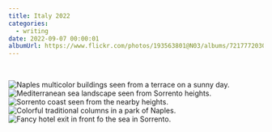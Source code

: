 ```yaml
---
title: Italy 2022
categories:
  - writing
date: 2022-09-07 00:00:01
albumUrl: https://www.flickr.com/photos/193563801@N03/albums/72177720301912640
---
```


&nbsp;

<div class="photo-album">
    <div class="images-row">
        <img src="https://live.staticflickr.com/65535/52341167159_b7f104c352_c.jpg" alt="Naples multicolor buildings seen from a terrace on a sunny day.">
    </div>
        <div class="images-row images-row-2">
        <img src="https://live.staticflickr.com/65535/52339905087_3ed96b2f96.jpg" alt="Mediterranean sea landscape seen from Sorrento heights.">
        <img src="https://live.staticflickr.com/65535/52341293395_ffe4fb21c2.jpg" alt="Sorrento coast seen from the nearby heights.">
    </div>
    <div class="images-row images-row-2">
        <img src="https://live.staticflickr.com/65535/52340866631_65926d3273.jpg" alt="Colorful traditional columns in a park of Naples.">
        <img src="https://live.staticflickr.com/65535/52340866836_f53ff06917.jpg" alt="Fancy hotel exit in front fo the sea in Sorrento.">
    </div>
</div>
